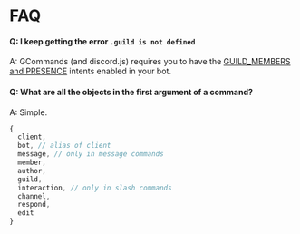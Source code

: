 # FAQ

#### Q: I keep getting the error `.guild is not defined`

A: GCommands (and discord.js) requires you to have the [GUILD_MEMBERS and PRESENCE](https://discord.com/developers/docs/topics/gateway#gateway-intents) intents enabled in your bot.

#### Q: What are all the objects in the first argument of a command?

A: Simple.

```js
{
  client,
  bot, // alias of client
  message, // only in message commands
  member,
  author,
  guild,
  interaction, // only in slash commands
  channel,
  respond,
  edit
}
```
